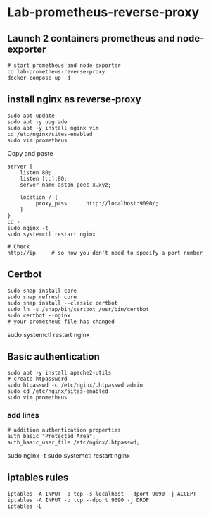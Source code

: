 # Lab-prometheus-reverse-proxy
## Launch 2 containers prometheus and node-exporter 

```shell
# start prometheus and node-exporter
cd lab-prometheus-reverse-proxy
docker-compose up -d
```
## install nginx as reverse-proxy
```shell
sudo apt update
sudo apt -y upgrade
sudo apt -y install nginx vim 
cd /etc/nginx/sites-enabled
sudo vim prometheus 
```
Copy and paste 
```shell
server {
    listen 80;
    listen [::]:80;
    server_name aston-poec-x.xyz;
    
    location / {
         proxy_pass      http://localhost:9090/;
    }
}
cd - 
sudo nginx -t 
sudo systemctl restart nginx

# Check 
http://ip     # so now you don't need to specify a port number
```
## Certbot
```shell
sudo snap install core 
sudo snap refresh core
sudo snap install --classic certbot
sudo ln -s /snap/bin/certbot /usr/bin/certbot
sudo certbot --nginx
# your prometheus file has changed
```
sudo systemctl restart nginx

## Basic authentication 
```shell
sudo apt -y install apache2-utils
# create htpassword
sudo htpasswd -c /etc/nginx/.htpasswd admin
sudo cd /etc/nginx/sites-enabled
sudo vim prometheus
```
### add lines
```shell
# addition authentication properties
auth_basic "Protected Area";
auth_basic_user_file /etc/nginx/.htpasswd;
```
sudo nginx -t 
sudo systemctl restart nginx

## iptables rules
```shell
iptables -A INPUT -p tcp -s localhost --dport 9090 -j ACCEPT
iptables -A INPUT -p tcp --dport 9090 -j DROP
iptables -L
```










